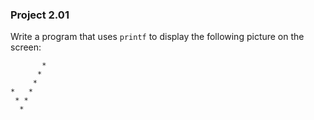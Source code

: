 ### Project 2.01
Write a program that uses `printf` to display the following picture on the
screen:
```
       *
      *
     *
*   *
 * *
  *
```
